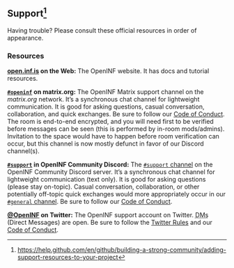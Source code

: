 ## Support[^1]

Having trouble? Please consult these official resources in order of appearance.

### Resources

**[open.inf.is][docs-site] on the Web:** The OpenINF website. It has docs and
tutorial resources.

**[`#openinf`][matrix-channel] on matrix.org:** The OpenINF Matrix support
channel on the _matrix.org_ network. It’s a synchronous chat channel for
lightweight communication. It is good for asking questions, casual
conversation, collaboration, and quick exchanges. Be sure to follow our [Code of
Conduct][coc]. The room is end-to-end encrypted, and you will need first to be
verified before messages can be seen (this is performed by in-room mods/admins).
Invitation to the space would have to happen before room verification can occur,
but this channel is now mostly defunct in favor of our Discord channel(s).

**[`#support`][discord-support-channel] in OpenINF Community Discord:** The
[`#support` channel][] on the OpenINF Community Discord server. It’s a
synchronous chat channel for lightweight communication (text only). It is good
for asking questions (please stay on-topic). Casual conversation, collaboration,
or other potentially off-topic quick exchanges would more appropriately occur in
our [`#general` channel][]. Be sure to follow our [Code of Conduct][coc].

**[@OpenINF][twitter-account] on Twitter:** The OpenINF support account on
Twitter. <abbr title="Direct Messages">DMs</abbr> (Direct Messages) are open. Be
sure to follow the [Twitter Rules][twitter-rules] and our [Code of
Conduct][coc].

<!-- BEGIN LINK DEFINITIONS -->

[^1]:
    <https://help.github.com/en/github/building-a-strong-community/adding-support-resources-to-your-project>

[coc]: ./CODE_OF_CONDUCT.md
[discord-support-channel]: https://discord.gg/CYJSYxjN
[`#support` channel]: https://discord.gg/CYJSYxjN
[`#general` channel]: https://discord.gg/9jYXBpVQ
[docs-site]: https://open.inf.is
[matrix-channel]: https://matrix.to/#/#openinf:matrix.org
[twitter-account]: https://twitter.com/OpenINF
[twitter-rules]: https://help.twitter.com/en/rules-and-policies/twitter-rules

<!-- END LINK DEFINITIONS -->
